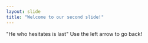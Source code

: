 ```yaml
---
layout: slide
title: "Welcome to our second slide!"
---
```

"He who hesitates is last"
Use the left arrow to go back!
